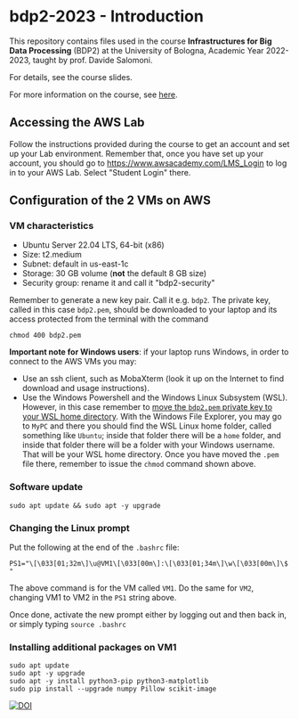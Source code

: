 # bdp2-2023 - Introduction
This repository contains files used in the course <b>Infrastructures for Big Data Processing</b> (BDP2) at the University of Bologna, Academic Year 2022-2023, taught by prof. Davide Salomoni.

For details, see the course slides.

For more information on the course, see <a href="https://www.unibo.it/it/didattica/insegnamenti/insegnamento/2022/435337">here</a>.

## Accessing the AWS Lab

Follow the instructions provided during the course to get an account and set up your Lab environment. Remember that, once you have set up your account, you should go to <a href=https://www.awsacademy.com/LMS_Login>https://www.awsacademy.com/LMS_Login</a> to log in to your AWS Lab. Select "Student Login" there.

## Configuration of the 2 VMs on AWS

### VM characteristics

- Ubuntu Server 22.04 LTS, 64-bit (x86)
- Size: t2.medium
- Subnet: default in us-east-1c
- Storage: 30 GB volume (**not** the default 8 GB size)
- Security group: rename it and call it "bdp2-security"

Remember to generate a new key pair. Call it e.g. `bdp2`. The private key, called in this case `bdp2.pem`, should be downloaded to your laptop and its access protected from the terminal with the command 

```
chmod 400 bdp2.pem
```

**Important note for Windows users**: if your laptop runs Windows, in order to connect to the AWS VMs you may:
  - Use an ssh client, such as MobaXterm (look it up on the Internet to find download and usage instructions).
  - Use the Windows Powershell and the Windows Linux Subsystem (WSL). However, in this case remember to <u>move the `bdp2.pem` private key to your WSL home directory</u>. With the Windows File Explorer, you may go to `MyPC` and there you should find the WSL Linux home folder, called something like `Ubuntu`; inside that folder there will be a `home` folder, and inside that folder there will be a folder with your Windows username. That will be your WSL home directory. Once you have moved the `.pem` file there, remember to issue the `chmod` command shown above. 

### Software update
```
sudo apt update && sudo apt -y upgrade

```

### Changing the Linux prompt

Put the following at the end of the `.bashrc` file:

```
PS1="\[\033[01;32m\]\u@VM1\[\033[00m\]:\[\033[01;34m\]\w\[\033[00m\]\$ "
```

The above command is for the VM called `VM1`. Do the same for `VM2`, changing VM1 to VM2 in the `PS1` string above.

Once done, activate the new prompt either by logging out and then back in, or simply typing `source .bashrc`

### Installing additional packages on VM1

```
sudo apt update
sudo apt -y upgrade
sudo apt -y install python3-pip python3-matplotlib
sudo pip install --upgrade numpy Pillow scikit-image

```

[![DOI](https://zenodo.org/badge/646546452.svg)](https://zenodo.org/badge/latestdoi/646546452)
